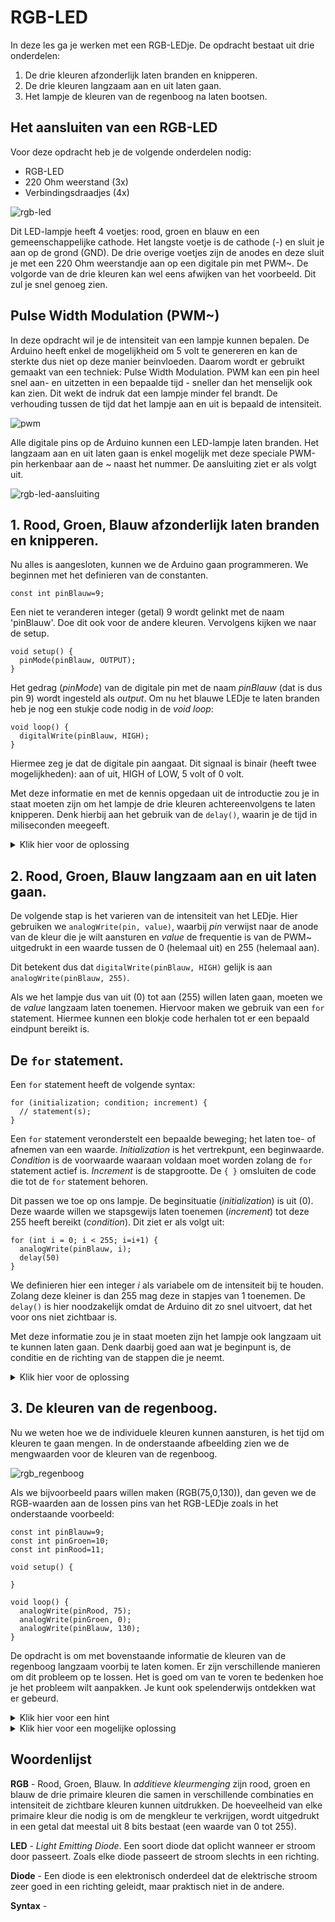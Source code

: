 # RGB-LED

In deze les ga je werken met een RGB-LEDje. De opdracht bestaat uit drie onderdelen:

1. De drie kleuren afzonderlijk laten branden en knipperen.
2. De drie kleuren langzaam aan en uit laten gaan.
3. Het lampje de kleuren van de regenboog na laten bootsen.


## Het aansluiten van een RGB-LED

Voor deze opdracht heb je de volgende onderdelen nodig:

- RGB-LED
- 220 Ohm weerstand (3x)
- Verbindingsdraadjes (4x)

![rgb-led](../assets/images/rgb_led.png) 

Dit LED-lampje heeft 4 voetjes: rood, groen en blauw en een gemeenschappelijke cathode. Het langste voetje is de cathode (-) en sluit je aan op de grond (GND). De drie overige voetjes zijn de anodes en deze sluit je met een 220 Ohm weerstandje aan op een digitale pin met PWM~.  De volgorde van de drie kleuren kan wel eens afwijken van het voorbeeld. Dit zul je snel genoeg zien. 

## Pulse Width Modulation (PWM~)
In deze opdracht wil je de intensiteit van een lampje kunnen bepalen. De Arduino heeft enkel de mogelijkheid om 5 volt te genereren en kan de sterkte dus niet op deze manier beinvloeden. Daarom wordt er gebruikt gemaakt van een techniek: Pulse Width Modulation. PWM kan een pin heel snel aan- en uitzetten in een bepaalde tijd - sneller dan het menselijk ook kan zien. Dit wekt de indruk dat een lampje minder fel brandt. De verhouding tussen de tijd dat het lampje aan en uit is bepaald de intensiteit. 

![pwm](../assets/images/pwm.png)

Alle digitale pins op de Arduino kunnen een LED-lampje laten branden. Het langzaam aan en uit laten gaan is enkel mogelijk met deze speciale PWM-pin herkenbaar aan de ~ naast het nummer. De aansluiting ziet er als volgt uit.

![rgb-led-aansluiting](../assets/images/rgb_led_aansluiting.png)


## 1. Rood, Groen, Blauw afzonderlijk laten branden en knipperen.

Nu alles is aangesloten, kunnen we de Arduino gaan programmeren. We beginnen met het definieren van de constanten.


```arduino
const int pinBlauw=9;
```
Een niet te veranderen integer (getal) 9 wordt gelinkt met de naam 'pinBlauw'. Doe dit ook voor de andere kleuren.
Vervolgens kijken we naar de setup.

```arduino
void setup() {
  pinMode(pinBlauw, OUTPUT);
}
```
Het gedrag (*pinMode*) van de digitale pin met de naam *pinBlauw* (dat is dus pin 9) wordt ingesteld als *output*. 
Om nu het blauwe LEDje te laten branden heb je nog een stukje code nodig in de *void loop*:

```arduino
void loop() {
  digitalWrite(pinBlauw, HIGH);
}
```

Hiermee zeg je dat de digitale pin aangaat. Dit signaal is binair (heeft twee mogelijkheden): aan of uit, HIGH of LOW, 5 volt of 0 volt. 

Met deze informatie en met de kennis opgedaan uit de introductie zou je in staat moeten zijn om het lampje de drie kleuren achtereenvolgens te laten knipperen. Denk hierbij aan het gebruik van de ```delay()```, waarin je de tijd in miliseconden meegeeft.


<details>
<summary>Klik hier voor de oplossing</summary>

```arduino
const int pinBlauw=9;
const int pinGroen=10;
const int pinRood=11;

void setup() {
  pinMode(pinBlauw, OUTPUT);
  pinMode(pinGroen, OUTPUT);
  pinMode(pinRood, OUTPUT);
}

void loop() {
  digitalWrite(pinBlauw,HIGH);
  delay(500)
  digitalWrite(pinBlauw,LOW);
  delay(500)
  digitalWrite(pinGroen,HIGH);
  delay(500)
  digitalWrite(pinGroen,LOW);
  delay(500)
  digitalWrite(pinRood,HIGH);
  delay(500)
  digitalWrite(pinRood,LOW);
  delay(500)
}
```

</details>

## 2. Rood, Groen, Blauw langzaam aan en uit laten gaan.

De volgende stap is het varieren van de intensiteit van het LEDje. Hier gebruiken we ```analogWrite(pin, value)```, waarbij *pin* verwijst naar de anode van de kleur die je wilt aansturen en *value* de frequentie is van de PWM~ uitgedrukt in een waarde tussen de 0 (helemaal uit) en 255 (helemaal aan). 

Dit betekent dus dat ```digitalWrite(pinBlauw, HIGH)``` gelijk is aan ```analogWrite(pinBlauw, 255)```. 

Als we het lampje dus van uit (0) tot aan (255) willen laten gaan, moeten we de *value* langzaam laten toenemen. Hiervoor maken we gebruik van een `for` statement. Hiermee kunnen een blokje code herhalen tot er een bepaald eindpunt bereikt is.


## De `for` statement. 

Een `for` statement heeft de volgende syntax:
```arduino
for (initialization; condition; increment) {
  // statement(s);
}
```
Een `for` statement veronderstelt een bepaalde beweging; het laten toe- of afnemen van een waarde. *Initialization* is het vertrekpunt, een beginwaarde. *Condition* is de voorwaarde waaraan voldaan moet worden zolang de `for` statement actief is. *Increment* is de stapgrootte. De `{ }` omsluiten de code die tot de `for` statement behoren.

Dit passen we toe op ons lampje. De beginsituatie (*initialization*) is uit (0). Deze waarde willen we stapsgewijs laten toenemen (*increment*) tot deze 255 heeft bereikt (*condition*). Dit ziet er als volgt uit:

```arduino
for (int i = 0; i < 255; i=i+1) {
  analogWrite(pinBlauw, i);
  delay(50)
}
```
We definieren hier een integer *i* als variabele om de intensiteit bij te houden. Zolang deze kleiner is dan 255 mag deze in stapjes van 1 toenemen. De `delay()` is hier noodzakelijk omdat de Arduino dit zo snel uitvoert, dat het voor ons niet zichtbaar is. 

Met deze informatie zou je in staat moeten zijn het lampje ook langzaam uit te kunnen laten gaan. Denk daarbij goed aan wat je beginpunt is, de conditie en de richting van de stappen die je neemt. 

<details>
<summary>Klik hier voor de oplossing</summary>

```arduino
const int pinBlauw=9;
const int pinGroen=10;
const int pinRood=11;

void setup() {
  // De pinMode hoeft niet gespecificeerd te worden in combinatie met analogWrite.
}

void loop() {
  for (int i = 0; i < 255; i=i+1) {
    analogWrite(pinBlauw, i);
    delay(50)
  }
  for (int i = 255, i > 0; i=i-1) {
    analogWrite(pinBlauw, i);
    delay(50)
  }
  for (int i = 0; i < 255; i=i+1) {
    analogWrite(pinGroen, i);
    delay(50)
  }
  for (int i = 255, i > 0; i=i-1) {
    analogWrite(pinGroen, i);
    delay(50)
  }
  for (int i = 0; i < 255; i=i+1) {
    analogWrite(pinRood, i);
    delay(50)
  }
  for (int i = 255, i > 0; i=i-1) {
    analogWrite(pinRood, i);
    delay(50)
  }
}
```
Deze code kan korter en efficienter. Kijk hiervoor bij de extra opdrachten.

</details>


## 3. De kleuren van de regenboog.

Nu we weten hoe we de individuele kleuren kunnen aansturen, is het tijd om kleuren te gaan mengen. In de onderstaande afbeelding zien we de mengwaarden voor de kleuren van de regenboog.

![rgb_regenboog](../assets/images/rgb_regenboog.png)

Als we bijvoorbeeld paars willen maken (RGB(75,0,130)), dan geven we de RGB-waarden aan de lossen pins van het RGB-LEDje zoals in het onderstaande voorbeeld:

```arduino
const int pinBlauw=9;
const int pinGroen=10;
const int pinRood=11;

void setup() {

}

void loop() {
  analogWrite(pinRood, 75);
  analogWrite(pinGroen, 0);
  analogWrite(pinBlauw, 130);
}
```

De opdracht is om met bovenstaande informatie de kleuren van de regenboog langzaam voorbij te laten komen. Er zijn verschillende manieren om dit probleem op te lossen. Het is goed om van te voren te bedenken hoe je het probleem wilt aanpakken. Je kunt ook spelenderwijs ontdekken wat er gebeurd. 

<details>
<summary>Klik hier voor een hint</summary>

Als je kijkt naar de kleuren van de regenboog, kun je een patroon herkennen in de RGB-waarden. 

Bij de eerste drie kleuren is rood volledig aan. Bij kleur 2,3 en 4 is groen aan. En bij de laatste twee is blauw belangrijk. 

Je zou rood langzaam aan kunnen laten gaan. Vervolgens groen langzaam aan laten gaan, voordat je rood weer langzaam uit laat gaan. Enzovoort. 
</details>


<details>
<summary>Klik hier voor een mogelijke oplossing</summary>

```arduino
const int pinBlauw=9;
const int pinGroen=10;
const int pinRood=11;

// De intensiteit 
int iRood=0;
int iGroen=0;
int iBlauw=0;

void setup() {

}

void loop() {
  
  // rood langzaam aan
  for(iRood=0;iRood<255;iRood++){
    analogWrite(pinRood,iRood);
    delay(10);
  }
  
  // groen langzaam aan
  for(iGroen=0;iGroen<255;iGroen++){
    analogWrite(pinGroen,iGroen);
    delay(10);
  }
  
  // rood langzaam uit
  for(iRood=255;iRood>0;iRood--){
    analogWrite(pinRood,iRood);
    delay(10);
  }

  // blauw langzaam aan
  for(iBlauw=0;iBlauw<255;iBlauw++){
    analogWrite(pinBlauw,iBlauw);
    delay(10);
  }

  // groen langzaam uit
  for(iGroen=255;iGroen>0;iGroen--){
    analogWrite(pinGroen,iGroen);
    delay(10);
  }

  // rood langzaam aan
  for(iRood=0;iRood<255;iRood++){
    analogWrite(pinRood,iRood);
    delay(10);
  }

  // blauw en rood langzaam uit
  for(iRood=255;iRood>0;iRood--){
    analogWrite(pinRood,iRood);
    analogWrite(pinBlauw, iRood);
    delay(10);
  }

  delay(3000);
  

}
```
Deze code kan korter en efficienter. Kijk hiervoor bij de extra opdrachten.

</details>




## Woordenlijst

**RGB** - Rood, Groen, Blauw. In *additieve kleurmenging* zijn rood, groen en blauw de drie primaire kleuren die samen in verschillende combinaties en intensiteit de zichtbare kleuren kunnen uitdrukken. De hoeveelheid van elke primaire kleur die nodig is om de mengkleur te verkrijgen, wordt uitgedrukt in een getal dat meestal uit 8 bits bestaat (een waarde van 0 tot 255).

**LED** - *Light Emitting Diode*. Een soort diode dat oplicht wanneer er stroom door passeert. Zoals elke diode passeert de stroom slechts in een richting. 

**Diode** - Een diode is een elektronisch onderdeel dat de elektrische stroom zeer goed in een richting geleidt, maar praktisch niet in de andere. 

**Syntax** - 
